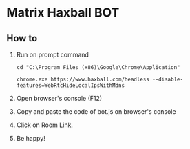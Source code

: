 # Matrix Haxball BOT

## How to

1.  Run on prompt command
    ```DOS
    cd "C:\Program Files (x86)\Google\Chrome\Application"

    chrome.exe https://www.haxball.com/headless --disable-features=WebRtcHideLocalIpsWithMdns
    ```

2.  Open browser's console (F12)

3.  Copy and paste the code of bot.js on 
browser's console

4.  Click on Room Link.

5.  Be happy!